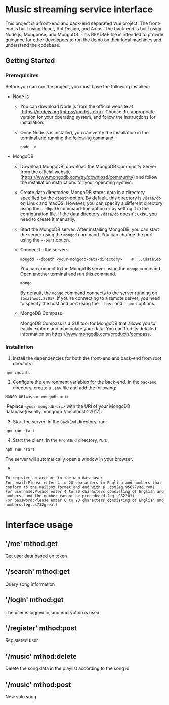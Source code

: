 # Music streaming service interface

This project is a front-end and back-end separated Vue project. The front-end is built using React, Ant Design, and Axios. The back-end is built using Node.js, Mongoose, and MongoDB. This README file is intended to provide guidance for other developers to run the demo on their local machines and understand the codebase.

## Getting Started

### Prerequisites

Before you can run the project, you must have the following installed:

- Node.js

  - You can download Node.js from the official website at [https://nodejs.org](https://nodejs.org/). Choose the appropriate version for your operating system, and follow the instructions for installation.

  - Once Node.js is installed, you can verify the installation in the terminal and running the following command:

    ```
    node -v
    ```

- MongoDB

  - Download MongoDB: download the MongoDB Community Server from the official website (https://www.mongodb.com/try/download/community) and follow the installation instructions for your operating system.

  - Create data directories: MongoDB stores data in a directory specified by the `dbpath` option. By default, this directory is `/data/db` on Linux and macOS. However, you can specify a different directory using the `--dbpath` command-line option or by setting it in the configuration file. If the data directory `/data/db` doesn't exist, you need to create it manually.

  - Start the MongoDB server: After installing MongoDB, you can start the server using the `mongod` command. You can change the port using the `--port` option.

  - Connect to the server: 

    `````
    mongod --dbpath <your-mongodb-data-directory>    # ...\data\db
    `````

    You can connect to the MongoDB server using the `mongo` command. Open another terminal and run this command.

    ```
    mongo
    ```

    By default, the `mongo` command connects to the server running on `localhost:27017`. If you're connecting to a remote server, you need to specify the host and port using the `--host` and `--port` options.

  - MongoDB Compass

    MongoDB Compass is a GUI tool for MongoDB that allows you to easily explore and manipulate your data. You can find its detailed information on https://www.mongodb.com/products/compass.

### Installation

1. Install the dependencies for both the front-end and back-end from root directory:

```
npm install
```

2. Configure the environment variables for the back-end. In the `backend` directory, create a `.env` file and add the following:

```
MONGO_URI=<your-mongodb-uri>
```

​		Replace `<your-mongodb-uri>` with the URI of your MongoDB database(usually mongodb://localhost:27017).

3. Start the server. In the `BackEnd` directory, run:

```
npm run start
```

4. Start the client. In the `FrontEnd` directory, run:

```
npm run start
```
The server will automatically open a window in your browser.

5. 
```
To register an account in the web database:
For email:Please enter 4 to 20 characters in English and numbers that conform to the mailbox format and end with a .com(eg.95677@qq.com)
For username:Please enter 4 to 20 characters consisting of English and numbers, and the number cannot be precededed.(eg. CS2201)
For password:Please enter 6 to 20 characters consisting of English and numbers.(eg.cs732great)
```

# Interface usage

## '/me' mthod:get
Get user data based on token
## '/search' mthod:get
Query song information
## '/login' mthod:get
The user is logged in, and encryption is used
## '/register' mthod:post
Registered user
## '/music' mthod:delete
Delete the song data in the playlist according to the song id
## '/music' mthod:post
New solo song



